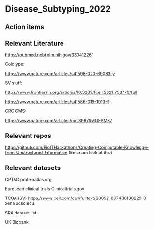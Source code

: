 # Disease_Subtyping_2022

## Action items

## Relevant Literature

https://pubmed.ncbi.nlm.nih.gov/33041226/

Colotype:

https://www.nature.com/articles/s41598-020-69083-y

SV stuff:

https://www.frontiersin.org/articles/10.3389/fcell.2021.758776/full 

https://www.nature.com/articles/s41586-019-1913-9

CRC CMS:

https://www.nature.com/articles/nm.3967#MOESM37



## Relevant repos

https://github.com/BioITHackathons/Creating-Computable-Knowledge-from-Unstructured-Information (Emerson look at this)


## Relevant datasets

CPTAC
proteinatlas.org


European clinical trials
Clinicaltrials.gov

TCGA (SV)
https://www.cell.com/cell/fulltext/S0092-8674(18)30229-0
xena.ucsc.edu


SRA dataset list

UK Biobank

